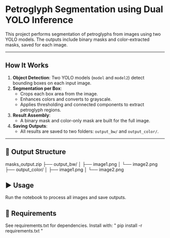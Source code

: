 # Petroglyph Segmentation using Dual YOLO Inference

This project performs segmentation of petroglyphs from images using two YOLO models. The outputs include binary masks and color-extracted masks, saved for each image.

---

## How It Works

1. **Object Detection**: Two YOLO models (`model` and `model2`) detect bounding boxes on each input image.
2. **Segmentation per Box**:
   - Crops each box area from the image.
   - Enhances colors and converts to grayscale.
   - Applies thresholding and connected components to extract petroglyph regions.
3. **Result Assembly**:
   - A binary mask and color-only mask are built for the full image.
4. **Saving Outputs**:
   - All results are saved to two folders: `output_bw/` and `output_color/`.

---

## 📁 Output Structure

masks_output.zip
├── output_bw/
│ ├── image1.png 
│ └── image2.png
├── output_color/
│ ├── image1.png 
│ └── image2.png

## ▶️ Usage

Run the notebook to process all images and save outputs.

## 🔧 Requirements
See requirements.txt for dependencies. Install with:
"
pip install -r requirements.txt
"
